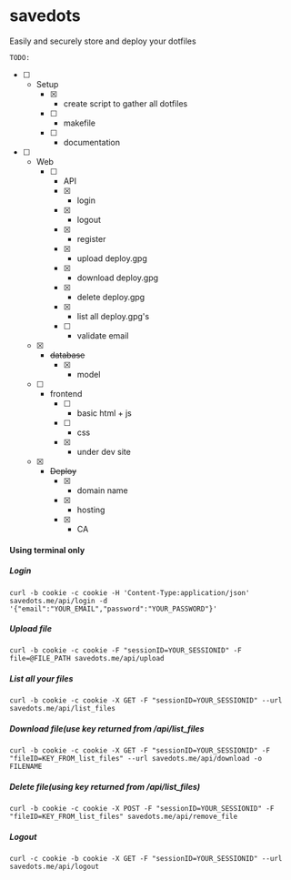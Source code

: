 # savedots
Easily and securely store and deploy your dotfiles

`TODO:`

- [ ] - Setup
    - [x] - create script to gather all dotfiles
    - [ ] - makefile
    - [ ] - documentation
  
- [ ] - Web
    - [ ] - API
       - [x] - login
       - [x] - logout
       - [x] - register
       - [x] - upload deploy.gpg
       - [x] - download deploy.gpg
       - [x] - delete deploy.gpg
       - [x] - list all deploy.gpg's
       - [ ] - validate email
   - [x] - ~~database~~
       - [x] - model
   - [ ] - frontend
       - [ ] - basic html + js
       - [ ] - css
       - [x] - under dev site
   - [x] - ~~Deploy~~
       - [x] - domain name
       - [x] - hosting
       - [x] - CA


#### Using terminal only
##### Login
`curl -b cookie -c cookie -H 'Content-Type:application/json' savedots.me/api/login -d '{"email":"YOUR_EMAIL","password":"YOUR_PASSWORD"}'`

##### Upload file
`curl -b cookie -c cookie -F "sessionID=YOUR_SESSIONID" -F file=@FILE_PATH savedots.me/api/upload`

##### List all your files
`curl -b cookie -c cookie -X GET -F "sessionID=YOUR_SESSIONID" --url savedots.me/api/list_files`

##### Download file(use key returned from /api/list_files
`curl -b cookie -c cookie -X GET -F "sessionID=YOUR_SESSIONID" -F "fileID=KEY_FROM_list_files" --url savedots.me/api/download -o FILENAME`

##### Delete file(using key returned from /api/list_files)
`curl -b cookie -c cookie -X POST -F "sessionID=YOUR_SESSIONID" -F "fileID=KEY_FROM_list_files" savedots.me/api/remove_file`

##### Logout
`curl -c cookie -b cookie -X GET -F "sessionID=YOUR_SESSIONID" --url savedots.me/api/logout`
